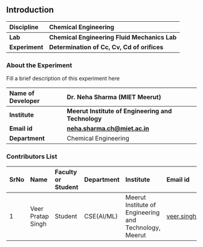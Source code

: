 ## Introduction


<b>Discipline | <b>Chemical Engineering
:--|:--|
<b> Lab | <b> Chemical Engineering Fluid Mechanics Lab
<b> Experiment|     <b> Determination of Cc, Cv, Cd of orifices

### About the Experiment 

Fill a brief description of this experiment here

<b>Name of Developer | <b> Dr. Neha Sharma (MIET Meerut) 
:--|:--|
<b> Institute | <b>  Meerut Institute of Engineering and Technology
<b> Email id|     <b>  	neha.sharma.ch@miet.ac.in
<b> Department |  	Chemical Engineering

### Contributors List

SrNo | Name | Faculty or Student | Department| Institute | Email id
:--|:--|:--|:--|:--|:--|
1 |Veer Pratap Singh| Student | CSE(AI/ML) | Meerut Institute of Engineering and Technology, Meerut | veer.singh.cseaiml.2020@miet.ac.in

